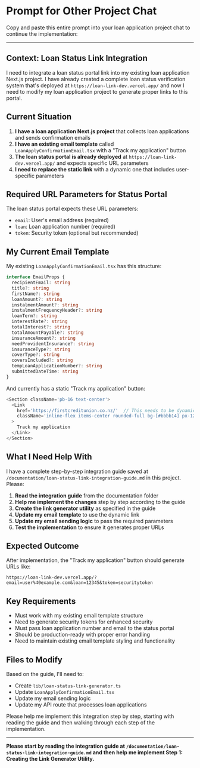 # Prompt for Other Project Chat

Copy and paste this entire prompt into your loan application project chat to continue the implementation:

---

## **Context: Loan Status Link Integration**

I need to integrate a loan status portal link into my existing loan application Next.js project. I have already created a complete loan status verification system that's deployed at `https://loan-link-dev.vercel.app/` and now I need to modify my loan application project to generate proper links to this portal.

## **Current Situation**

1. **I have a loan application Next.js project** that collects loan applications and sends confirmation emails
2. **I have an existing email template** called `LoanApplyConfirmationEmail.tsx` with a "Track my application" button
3. **The loan status portal is already deployed** at `https://loan-link-dev.vercel.app/` and expects specific URL parameters
4. **I need to replace the static link** with a dynamic one that includes user-specific parameters

## **Required URL Parameters for Status Portal**

The loan status portal expects these URL parameters:

- `email`: User's email address (required)
- `loan`: Loan application number (required)
- `token`: Security token (optional but recommended)

## **My Current Email Template**

My existing `LoanApplyConfirmationEmail.tsx` has this structure:

```typescript
interface EmailProps {
  recipientEmail: string
  title?: string
  firstName?: string
  loanAmount?: string
  instalmentAmount?: string
  instalmentFrequencyHeader?: string
  loanTerm?: string
  interestRate?: string
  totalInterest?: string
  totalAmountPayable?: string
  insuranceAmount?: string
  needProvidentInsurance?: string
  insuranceType?: string
  coverType?: string
  coversIncluded?: string
  tempLoanApplicationNumber?: string
  submittedDateTime: string
}
```

And currently has a static "Track my application" button:

```typescript
<Section className='pb-16 text-center'>
  <Link
    href='https://firstcreditunion.co.nz/'  // This needs to be dynamic
    className='inline-flex items-center rounded-full bg-[#bbbb14] px-12 py-4 text-center font-bold text-base text-white no-underline tracking-tight'
  >
    Track my application
  </Link>
</Section>
```

## **What I Need Help With**

I have a complete step-by-step integration guide saved at `/documentation/loan-status-link-integration-guide.md` in this project. Please:

1. **Read the integration guide** from the documentation folder
2. **Help me implement the changes** step by step according to the guide
3. **Create the link generator utility** as specified in the guide
4. **Update my email template** to use the dynamic link
5. **Update my email sending logic** to pass the required parameters
6. **Test the implementation** to ensure it generates proper URLs

## **Expected Outcome**

After implementation, the "Track my application" button should generate URLs like:

```
https://loan-link-dev.vercel.app/?email=user%40example.com&loan=12345&token=securitytoken
```

## **Key Requirements**

- Must work with my existing email template structure
- Need to generate security tokens for enhanced security
- Must pass loan application number and email to the status portal
- Should be production-ready with proper error handling
- Need to maintain existing email template styling and functionality

## **Files to Modify**

Based on the guide, I'll need to:

- Create `lib/loan-status-link-generator.ts`
- Update `LoanApplyConfirmationEmail.tsx`
- Update my email sending logic
- Update my API route that processes loan applications

Please help me implement this integration step by step, starting with reading the guide and then walking through each step of the implementation.

---

**Please start by reading the integration guide at `/documentation/loan-status-link-integration-guide.md` and then help me implement Step 1: Creating the Link Generator Utility.**
